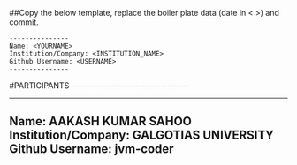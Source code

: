 ##Copy the below template, replace the boiler plate data (date in < >) and commit.

```
---------------
Name: <YOURNAME>
Institution/Company: <INSTITUTION_NAME>
Github Username: <USERNAME>
---------------
```

#PARTICIPANTS ---------------------------------

---------------
Name: AAKASH KUMAR SAHOO
Institution/Company: GALGOTIAS UNIVERSITY
Github Username: jvm-coder
---------------

